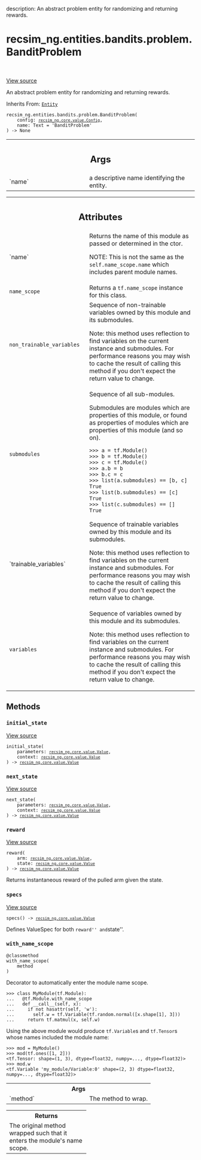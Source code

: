 description: An abstract problem entity for randomizing and returning rewards.

<div itemscope itemtype="http://developers.google.com/ReferenceObject">
<meta itemprop="name" content="recsim_ng.entities.bandits.problem.BanditProblem" />
<meta itemprop="path" content="Stable" />
<meta itemprop="property" content="__init__"/>
<meta itemprop="property" content="initial_state"/>
<meta itemprop="property" content="next_state"/>
<meta itemprop="property" content="reward"/>
<meta itemprop="property" content="specs"/>
<meta itemprop="property" content="with_name_scope"/>
</div>

# recsim_ng.entities.bandits.problem.BanditProblem

<!-- Insert buttons and diff -->

<table class="tfo-notebook-buttons tfo-api nocontent" align="left">

</table>

<a target="_blank" href="https://github.com/google-research/recsim_ng/tree/master/recsim_ng/entities/bandits/problem.py">View
source</a>

An abstract problem entity for randomizing and returning rewards.

Inherits From: [`Entity`](../../../../recsim_ng/lib/tensorflow/entity/Entity.md)

<pre class="devsite-click-to-copy prettyprint lang-py tfo-signature-link">
<code>recsim_ng.entities.bandits.problem.BanditProblem(
    config: <a href="../../../../recsim_ng/core/value/Config.md"><code>recsim_ng.core.value.Config</code></a>,
    name: Text = &#x27;BanditProblem&#x27;
) -> None
</code></pre>

<!-- Placeholder for "Used in" -->
<!-- Tabular view -->

 <table class="responsive fixed orange">
<colgroup><col width="214px"><col></colgroup>
<tr><th colspan="2"><h2 class="add-link">Args</h2></th></tr>

<tr>
<td>
`name`
</td>
<td>
a descriptive name identifying the entity.
</td>
</tr>
</table>

<!-- Tabular view -->

 <table class="responsive fixed orange">
<colgroup><col width="214px"><col></colgroup>
<tr><th colspan="2"><h2 class="add-link">Attributes</h2></th></tr>

<tr> <td> `name` </td> <td> Returns the name of this module as passed or
determined in the ctor.

NOTE: This is not the same as the `self.name_scope.name` which includes parent
module names. </td> </tr><tr> <td> `name_scope` </td> <td> Returns a
`tf.name_scope` instance for this class. </td> </tr><tr> <td>
`non_trainable_variables` </td> <td> Sequence of non-trainable variables owned
by this module and its submodules.

Note: this method uses reflection to find variables on the current instance and
submodules. For performance reasons you may wish to cache the result of calling
this method if you don't expect the return value to change. </td> </tr><tr> <td>
`submodules` </td> <td> Sequence of all sub-modules.

Submodules are modules which are properties of this module, or found as
properties of modules which are properties of this module (and so on).

```
>>> a = tf.Module()
>>> b = tf.Module()
>>> c = tf.Module()
>>> a.b = b
>>> b.c = c
>>> list(a.submodules) == [b, c]
True
>>> list(b.submodules) == [c]
True
>>> list(c.submodules) == []
True
```

</td> </tr><tr> <td> `trainable_variables` </td> <td> Sequence of trainable
variables owned by this module and its submodules.

Note: this method uses reflection to find variables on the current instance and
submodules. For performance reasons you may wish to cache the result of calling
this method if you don't expect the return value to change. </td> </tr><tr> <td>
`variables` </td> <td> Sequence of variables owned by this module and its
submodules.

Note: this method uses reflection to find variables on the current instance
and submodules. For performance reasons you may wish to cache the result
of calling this method if you don't expect the return value to change.
</td>
</tr>
</table>

## Methods

<h3 id="initial_state"><code>initial_state</code></h3>

<a target="_blank" href="https://github.com/google-research/recsim_ng/tree/master/recsim_ng/entities/bandits/problem.py">View
source</a>

<pre class="devsite-click-to-copy prettyprint lang-py tfo-signature-link">
<code>initial_state(
    parameters: <a href="../../../../recsim_ng/core/value/Value.md"><code>recsim_ng.core.value.Value</code></a>,
    context: <a href="../../../../recsim_ng/core/value/Value.md"><code>recsim_ng.core.value.Value</code></a>
) -> <a href="../../../../recsim_ng/core/value/Value.md"><code>recsim_ng.core.value.Value</code></a>
</code></pre>

<h3 id="next_state"><code>next_state</code></h3>

<a target="_blank" href="https://github.com/google-research/recsim_ng/tree/master/recsim_ng/entities/bandits/problem.py">View
source</a>

<pre class="devsite-click-to-copy prettyprint lang-py tfo-signature-link">
<code>next_state(
    parameters: <a href="../../../../recsim_ng/core/value/Value.md"><code>recsim_ng.core.value.Value</code></a>,
    context: <a href="../../../../recsim_ng/core/value/Value.md"><code>recsim_ng.core.value.Value</code></a>
) -> <a href="../../../../recsim_ng/core/value/Value.md"><code>recsim_ng.core.value.Value</code></a>
</code></pre>

<h3 id="reward"><code>reward</code></h3>

<a target="_blank" href="https://github.com/google-research/recsim_ng/tree/master/recsim_ng/entities/bandits/problem.py">View
source</a>

<pre class="devsite-click-to-copy prettyprint lang-py tfo-signature-link">
<code>reward(
    arm: <a href="../../../../recsim_ng/core/value/Value.md"><code>recsim_ng.core.value.Value</code></a>,
    state: <a href="../../../../recsim_ng/core/value/Value.md"><code>recsim_ng.core.value.Value</code></a>
) -> <a href="../../../../recsim_ng/core/value/Value.md"><code>recsim_ng.core.value.Value</code></a>
</code></pre>

Returns instantaneous reward of the pulled arm given the state.

<h3 id="specs"><code>specs</code></h3>

<a target="_blank" href="https://github.com/google-research/recsim_ng/tree/master/recsim_ng/entities/bandits/problem.py">View
source</a>

<pre class="devsite-click-to-copy prettyprint lang-py tfo-signature-link">
<code>specs() -> <a href="../../../../recsim_ng/core/value/Value.md"><code>recsim_ng.core.value.Value</code></a>
</code></pre>

Defines ValueSpec for both `reward'' and`state''.

<h3 id="with_name_scope"><code>with_name_scope</code></h3>

<pre class="devsite-click-to-copy prettyprint lang-py tfo-signature-link">
<code>@classmethod</code>
<code>with_name_scope(
    method
)
</code></pre>

Decorator to automatically enter the module name scope.

```
>>> class MyModule(tf.Module):
...   @tf.Module.with_name_scope
...   def __call__(self, x):
...     if not hasattr(self, 'w'):
...       self.w = tf.Variable(tf.random.normal([x.shape[1], 3]))
...     return tf.matmul(x, self.w)
```

Using the above module would produce `tf.Variable`s and `tf.Tensor`s whose names
included the module name:

```
>>> mod = MyModule()
>>> mod(tf.ones([1, 2]))
<tf.Tensor: shape=(1, 3), dtype=float32, numpy=..., dtype=float32)>
>>> mod.w
<tf.Variable 'my_module/Variable:0' shape=(2, 3) dtype=float32,
numpy=..., dtype=float32)>
```

<!-- Tabular view -->

 <table class="responsive fixed orange">
<colgroup><col width="214px"><col></colgroup>
<tr><th colspan="2">Args</th></tr>

<tr>
<td>
`method`
</td>
<td>
The method to wrap.
</td>
</tr>
</table>

<!-- Tabular view -->

 <table class="responsive fixed orange">
<colgroup><col width="214px"><col></colgroup>
<tr><th colspan="2">Returns</th></tr>
<tr class="alt">
<td colspan="2">
The original method wrapped such that it enters the module's name scope.
</td>
</tr>

</table>

